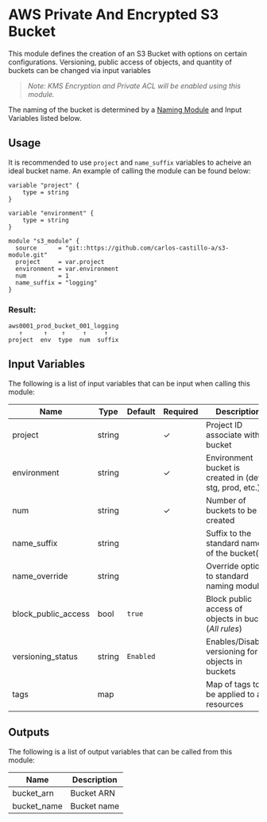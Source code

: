 # AWS Private And Encrypted S3 Bucket
This module defines the creation of an S3 Bucket with options on certain configurations. Versioning, public access of objects, and quantity of buckets can be changed via input variables

> _Note: KMS Encryption and Private ACL will be enabled using this module._

The naming of the bucket is determined by a [Naming Module](https://github.com/carlos-castillo-a/naming-module) and Input Variables listed below.

## Usage
 It is recommended to use `project` and `name_suffix` variables to acheive an ideal bucket name. An example of calling the module can be found below:

```HCL
variable "project" {
    type = string
}

variable "environment" {
    type = string
}

module "s3_module" {
  source      = "git::https://github.com/carlos-castillo-a/s3-module.git"
  project     = var.project
  environment = var.environment
  num         = 1
  name_suffix = "logging"
}
``` 
### Result:
```
aws0001_prod_bucket_001_logging  
   ↑      ↑    ↑     ↑     ↑
project  env  type  num  suffix 
```

## Input Variables
The following is a list of input variables that can be input when calling this module:

| Name                   | Type    | Default   | Required | Description
| -----------------------| ------- | --------- | -------- | --------------------------------------------------------
| project                | string  |           | ✓        | Project ID associate with bucket
| environment            | string  |           | ✓        | Environment bucket is created in (dev, stg, prod, etc.)
| num                    | string  |           | ✓        | Number of buckets to be created
| name_suffix            | string  |           |          | Suffix to the standard name of the bucket(s)
| name_override          | string  |           |          | Override option to standard naming module
| block_public_access    | bool    | `true`    |          | Block public access of objects in bucket (_All rules_)
| versioning_status      | string  | `Enabled` |          | Enables/Disables versioning for objects in buckets
| tags                   | map     |           |          | Map of tags to be applied to all resources


## Outputs
The following is a list of output variables that can be called from this module:

| Name                         | Description                                                       |
| ---------------------------- | ----------------------------------------------------------------- |
| bucket_arn                   | Bucket ARN                                                        |
| bucket_name                  | Bucket name                                                       |

